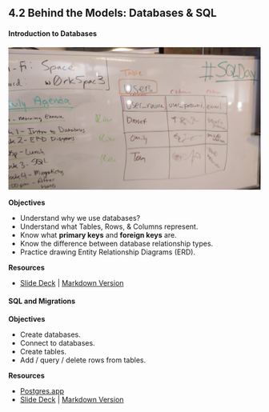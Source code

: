 ## 4.2 Behind the Models: Databases & SQL

#### Introduction to Databases

![ERD](erd.jpg)

**Objectives**

* Understand why we use databases?
* Understand what Tables, Rows, & Columns represent.
* Know what **primary keys** and **foreign keys** are.
* Know the difference between database relationship types.
* Practice drawing Entity Relationship Diagrams (ERD).

**Resources**

* <a href='https://presentations.generalassemb.ly/48968f4167d746ba7c7c#/'>Slide Deck</a> | <a href='https://gist.github.com/code-for-coffee/48968f4167d746ba7c7c'>Markdown Version</a>

#### SQL and Migrations

**Objectives**

* Create databases.
* Connect to databases.
* Create tables.
* Add / query / delete rows from tables.

**Resources**

* <a href='http://postgresapp.com/'>Postgres.app</a>
* <a href='https://presentations.generalassemb.ly/fafcb38d806dee2038d6#/'>Slide Deck</a> | <a href='https://gist.github.com/code-for-coffee/fafcb38d806dee2038d6'>Markdown Version</a>
